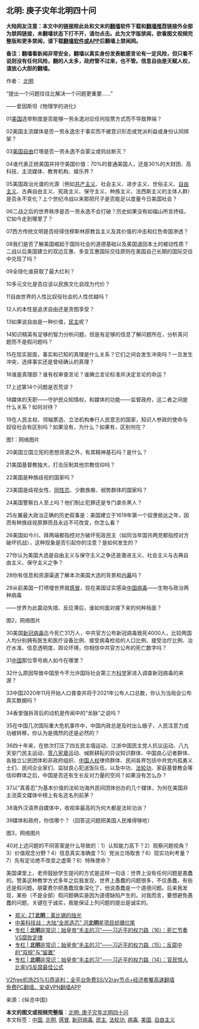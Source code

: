  <h2>北明: 庚子灾年北明四十问</h2> <p class="notice"><b>大陆网友注意：本文中的链接除此处和文末的<a href="https://github.com/bannedbook/fanqiang" >翻墙</a>软件下载和<a href="https://github.com/killgcd/justmysocks/blob/master/README.md">翻墙推荐</a>链接外全部为禁网链接，未翻墙状态下打不开，请勿点击。此为文字版禁闻，欲看图文视频完整版和更多禁闻，请下载<a href="https://github.com/bannedbook/fanqiang">翻墙软件或APP</a>后翻墙上禁闻网。</p><p>备注：翻墙看新闻非常安全，翻墙以真实身份发表敏感言论有一定风险，但只看不说则没有任何风险，翻的人太多，政府管不过来，也不管。信息自由是天赋人权，请放心大胆的翻墙。</b></p>  <div class="entry"> <p>作者： <a href="https://www.bannedbook.org/bnews/tag/%e5%8c%97%e6%98%8e/" class="st_tag internal_tag" rel="tag" title="标签 北明 下的日志">北明</a></p> <p>“提出一个问题往往比解决一个问题更重要……”</p> <p>——爱因斯坦《物理学的进化》</p> <p>01<a href="https://www.bannedbook.org/bnews/tag/%e7%be%8e%e5%9b%bd/" class="st_tag internal_tag" rel="tag" title="标签 美国 下的日志">美国</a>选举制度是否能够一劳永逸对应任何投票方式而不导致弊端？</p> <p>02美国主流媒体是否一劳永逸忠于事实而不被意识形态或党派利益或身份认同绑架？</p> <p>03<span class='wp_keywordlink'><a href="https://www.bannedbook.org/forum2/topic894.html" title="美国自由的故事" target="_blank">美国自由</a></span>灯塔是否一劳永逸不会蒙尘或钨丝断灭？</p> <p>04谁代表正统美国并持守美国价值：70%的普通美国人，还是30%的大财团、高科技、主流媒体、教育机构、娱乐界？</p> <p>05美国政治光谱的光源（例如<span class='wp_keywordlink'><a href="https://www.bannedbook.org/forum2/topic6177.html" title="《共产主义的终极目的》" target="_blank">共产主义</a></span>、社会主义、进步主义、世俗主义、<a href="https://www.bannedbook.org/bnews/tag/%e8%87%aa%e7%94%b1%e4%b8%bb%e4%b9%89/" class="st_tag internal_tag" rel="tag" title="标签 自由主义 下的日志">自由主义</a>、古典自由主义、宪政主义、保守主义、种族主义、法西斯主义的主体人群）是否永不变化？上个世纪冷战以来那把尺子是否能足以度量今日美国社会？</p> <p>06二战之后的世界秩序是否一劳永逸不会打破？历史如果没有如福山所言终结，它如今走到哪里了？</p> <p>07西方传统文明是否经得住穆斯林原教旨主义及其价值的冲击和红色帝国渗透？</p> <p>08我们是否了解美国崛起于国际社会的道德基础以及美国退回本土的被动性质？二战以后美国建立的双边互惠、多变互惠国际交往原则在美国自己长期的国际交往中兑现了吗？</p> <p>09全球化谁获取了最大红利？</p>  <p>10多元文化是否应该以民族文化自戕为代价？</p> <p>11自由世界的人性比奴役社会的人性优越吗？</p> <p>12人的本性是追求自由还是贪图享受？</p> <p>13如果说自由是一种价值，<a href="https://www.bannedbook.org/bnews/tag/%e6%b0%91%e4%b8%bb/" class="st_tag internal_tag" rel="tag" title="标签 民主 下的日志">民主</a>呢？</p> <p>14知识精英有足够的智力分析问题，但是有足够的信息了解问题所在，分析真问题而不是假问题吗？</p> <p>15在现实层面，事实和已知的真理是什么关系？它们之间会发生冲突吗？一旦发生冲突，选择事实还是曾经确认的真理？</p> <p>16谁是真理部？谁有权审查言论？谁确立言论标准并决定言论的命运？</p> <p>17上述第14个问题是否荒谬？</p> <p>18媒体的天职——守护民众知情权，和媒体的功能——监督政府，这二者之间是什么关系？如何对待？</p> <p>19在人民主权、领袖票选、立法机构奉行人民意志的国家，知识人参政的使命与奴役社会有区别吗？如果没有，为什么？如果有，区别何在？</p> <p>图1：网络图片</p> <p>20美国立国立宪的思想资源之外，有其精神基石吗？是什么？</p>  <p>21美国基督教独大，打击压制其他宗教信仰吗？</p> <p>22美国是种族歧视的国家吗？</p> <p>23美国是歧视女性、<span class='wp_keywordlink'><a href="https://www.bannedbook.org/forum57/topic6302.html" title="我所知道的地球历史与奥秘篇（十）：同性恋与吸毒" target="_blank">同性恋</a></span>、少数族裔、弱势群体的国家吗？</p> <p>24美国警察白人至上吗？他们制止犯罪还是专门虐杀黑人？</p> <p>25左翼最大政治正确的历史叙事是：美国建立于1619年第一个奴隶抵达之年，因而有种族歧视原罪而且永远不可改变，你怎么看？</p> <p>26美国如今川、拜两端都指控对方破坏宪政民主（如同当年国共两党都指控对方破坏抗战），这种现象是否引起你的注意？是如何发生的？</p> <p>27你认为美国大选是自由主义与保守主义之争还是激进主义、社会主义与古典自由主义、保守主义之争？</p> <p>28你有信息和资源渠道了解本次美国大选的背景和<span class='wp_keywordlink_affiliate'><a href="https://www.bannedbook.org/bnews/ccpdope/" title="中共高层内幕" target="_blank">内幕</a></span>吗？</p> <p>29从前美国一打喷嚏世界就<a href="https://www.bannedbook.org/bnews/tag/%E6%84%9F%E5%86%92/" class="st_tag internal_tag" rel="tag" title="标签 感冒 下的日志">感冒</a>，现在美国证实感染<span class='wp_keywordlink_affiliate'><a href="https://www.bannedbook.org/" title="中国" target="_blank">中国</a></span><a href="https://www.bannedbook.org/bnews/tag/%e7%97%85%e6%af%92/" class="st_tag internal_tag" rel="tag" title="标签 病毒 下的日志">病毒</a>——生物与政治两种病毒</p> <p>——世界为此震动失措、反应滞后，谁如何面对接下来的何种局面？</p> <p>图2，网络图片</p> <p>30美国<a href="https://www.bannedbook.org/bnews/tag/%e6%96%b0%e5%86%a0%e7%97%85%e6%af%92/" class="st_tag internal_tag" rel="tag" title="标签 新冠病毒 下的日志">新冠病毒</a>迄今死亡31万人，中共官方公布新冠病毒致死4000人，比较两国人均分别拥有医生和医疗设备比例、接受病毒检验的人口比例、接受治疗比例、治疗水准、信息透明度、舆论环境，你相信中共官方公布的死亡数字吗？</p>  <p>31<a href="https://www.bannedbook.org/bnews/tag/%E4%B8%AD%E5%9B%BD/" class="st_tag internal_tag" rel="tag" title="标签 中国 下的日志">中国</a>那位零号病人如今在哪里？</p> <p>32什么原因导致中国至今不允许国际社会第三方<span class='wp_keywordlink'><a href="https://www.bannedbook.org/forum11/topic309.html" title="禁片：“科学”的棍子" target="_blank">科学</a></span>家进入调查新冠病毒的来源？</p> <p>33中国2020年11月开始人口普查并将于2021年公布人口总数，你认为当局会公布真实数据吗？</p> <p>34香堂强拆背后的动机是传闻中的“龙脉”之说吗？</p> <p>35在中国几次国际重大危机事件中，中国内政总是及时出么蛾子，人民注意力成功被转移，你认为是偶然的还是必然的？</p> <p>36四十年来，在依次打压了四五民主墙运动、江浙中国民主党人抗议运动、八九天安门民主运动、<span class='wp_keywordlink'><a href="https://www.bannedbook.org/forum2/topic2716.html" title="《零八宪章》" target="_blank">零八宪章</a></span>运动、缄默耕耘的异议知识群体、中国良心记者群体、各独立公民团体和非政府组织、<span class='wp_keywordlink'><a href="https://www.bannedbook.org/forum20/" title="中国人权论坛" target="_blank">中国人权</a></span>律师群体、民间各界包括中共党内孤勇义士们、民间企业家们、监狱良心犯送饭队伍，以及中功、<a href="https://www.bannedbook.org/bnews/tag/%e6%b3%95%e8%bd%ae%e5%8a%9f/" class="st_tag internal_tag" rel="tag" title="标签 法轮功 下的日志">法轮功</a>、家庭基督教会等信仰群体之后，中国是否还有生长反对力量的空间？如果没有怎么办？</p> <p>37以“真善忍”为基本价值的法轮功海外民间团体创办的几个媒体，为何在美国非主流英文媒体中榜上有名还名列前茅？</p> <p>38海外汉语界自媒体中，收视率最高的为何大都是法轮功派？</p> <p>39媒体和政府，你信哪个？（回答这问题把美国人民难得够呛）</p> <p>图3，网络图片</p> <p>40对上述问题的不同答案是什么导致的：1）认知能力高下？2）观察问题视角？3）价值观念分野？4）信息真实准确度？5）党派立场取舍？6）现实功利考量？7）先有定论绝不改变之虚荣？8）特殊使命？</p> <p>美国课堂上，老师鼓励学生提问的方式是这样一句话：世界上没有任何问题是愚蠢的。赞美这种教学方式多年之后我发现，世界上愚蠢的问题很多，不仅愚蠢，有些还是假问题。朋霍费尔把愚蠢现象深化了，他说愚蠢是一个道德问题。后来我发现，某些（不是全部）假问题确实是因为道德缺陷产生的。对我而言，要想避免愚蠢的问题，关键在于诚实，我能保证上列问题的提出是诚实的。</p>  <ul class='op-related-articles' title='相关阅读'> <li><a href='https://www.bannedbook.org/bnews/comments/20141014/1446756.html' target='_blank'>郑义: ZT<b>北明</b>：莱比锡的烛光</a></li> <li><a href='https://www.bannedbook.org/bnews/cnnews/20201021/1417482.html' target='_blank'>中美科技战：大陆“全民造芯” 河<b>北明</b>星项目却爆烂尾</a></li> <li><a href='https://www.bannedbook.org/bnews/ssgc/20201020/1416782.html' target='_blank'>专栏 | <b>北明</b>非常识：始皇帝“毛主的习”——习近平的权力路（16）：死亡节奏VS腐败定律</a></li> <li><a href='https://www.bannedbook.org/bnews/ssgc/20201013/1413180.html' target='_blank'>专栏 | <b>北明</b>非常识：始皇帝“毛主的习”——习近平的权力路（15）：反腐中的“双规”与“留置”</a></li> <li><a href='https://www.bannedbook.org/bnews/ssgc/20201006/1408809.html' target='_blank'>专栏 | <b>北明</b>非常识：始皇帝“毛主的习”——习近平的权力路（14）：官民惊人比率VS反腐最佳公式</a></li> </ul> <p class="texttj"> <a href="https://www.bannedbook.org/forum23/topic22702.html" target="_blank">V2free机场25%引荐返利：全平台免费SS/V2ray节点+经济套餐高速翻墙</a><br/> <a href="https://github.com/bannedbook/fanqiang/wiki/%E7%A6%81%E9%97%BB%E7%BD%91%E5%AE%89%E5%8D%93%E7%BF%BB%E5%A2%99%E6%96%B0%E9%97%BBAPP" target="_blank">免费PC翻墙、安卓VPN翻墙APP</a></p><p> 来源：《纵览中国》 </p><a name='sharetosocial'></a>       <div><b>本文的图文或视频完整版</b>：<a href='https://www.bannedbook.org/bnews/comments/20201227/1455742.html'>北明: 庚子灾年北明四十问</a></div>  </div><!--END ENTRY--> <div class="postfooter"> <div>本文标签：<a href="https://www.bannedbook.org/bnews/tag/%E4%B8%AD%E5%9B%BD/" rel="tag">中国</a>, <a href="https://www.bannedbook.org/bnews/tag/%e5%8c%97%e6%98%8e/" rel="tag">北明</a>, <a href="https://www.bannedbook.org/bnews/tag/%E6%84%9F%E5%86%92/" rel="tag">感冒</a>, <a href="https://www.bannedbook.org/bnews/tag/%e6%96%b0%e5%86%a0%e7%97%85%e6%af%92/" rel="tag">新冠病毒</a>, <a href="https://www.bannedbook.org/bnews/tag/%e6%b0%91%e4%b8%bb/" rel="tag">民主</a>, <a href="https://www.bannedbook.org/bnews/tag/%e6%b3%95%e8%bd%ae%e5%8a%9f/" rel="tag">法轮功</a>, <a href="https://www.bannedbook.org/bnews/tag/%e7%97%85%e6%af%92/" rel="tag">病毒</a>, <a href="https://www.bannedbook.org/bnews/tag/%e7%be%8e%e5%9b%bd/" rel="tag">美国</a>, <a href="https://www.bannedbook.org/bnews/tag/%e8%87%aa%e7%94%b1%e4%b8%bb%e4%b9%89/" rel="tag">自由主义</a></div>  </div><!--END POSTFOOTER--> 